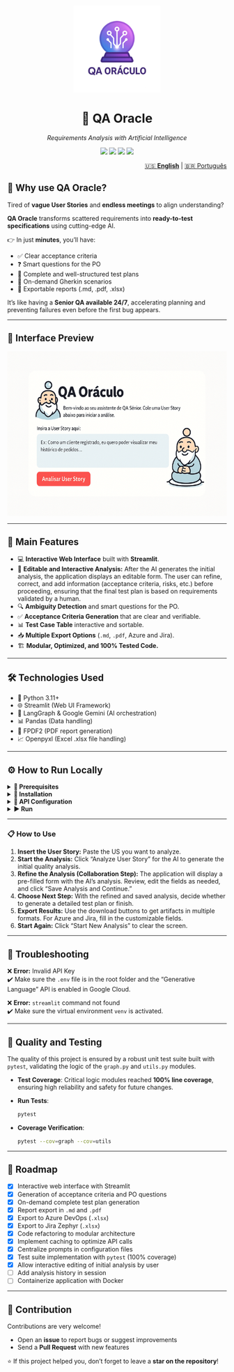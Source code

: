 <p align="center">
  <img src="assets/logo_oraculo.png" alt="QA Oracle Logo" width="200"/>
</p>

<h1 align="center">🔮 QA Oracle</h1>
<p align="center"><i>Requirements Analysis with Artificial Intelligence</i></p>

<p align="center">
  <img src="https://img.shields.io/badge/python-3.11+-blue.svg"/>
  <img src="https://img.shields.io/badge/license-MIT-green.svg"/>
  <img src="https://img.shields.io/badge/Streamlit-App-red.svg"/>
  <img src="https://img.shields.io/badge/code%20style-black-000000.svg"/>
</p>

<nav aria-label="Language switcher" style="text-align: right;">
<a href="README-en.md" aria-current="page">🇺🇸 <strong>English</strong></a> |
<a href="README.md">🇧🇷 Português</a>
</nav>

## 🚀 Why use QA Oracle?

Tired of **vague User Stories** and **endless meetings** to align understanding?

**QA Oracle** transforms scattered requirements into **ready-to-test specifications** using cutting-edge AI.

👉 In just **minutes**, you’ll have:
- ✅ Clear acceptance criteria  
- ❓ Smart questions for the PO  
- 📝 Complete and well-structured test plans  
- 🧪 On-demand Gherkin scenarios  
- 📄 Exportable reports (.md, .pdf, .xlsx)  

It’s like having a **Senior QA available 24/7**, accelerating planning and preventing failures even before the first bug appears.

---

## 📸 Interface Preview

![alt text](assets/qa_oraculo_cartoon_demo.gif)

---

## 🚀 Main Features

- 💻 **Interactive Web Interface** built with **Streamlit**.  
- 📝 **Editable and Interactive Analysis:** <!-- NEW --> After the AI generates the initial analysis, the application displays an editable form. The user can refine, correct, and add information (acceptance criteria, risks, etc.) before proceeding, ensuring that the final test plan is based on requirements validated by a human.  
- 🔍 **Ambiguity Detection** and smart questions for the PO.  
- ✅ **Acceptance Criteria Generation** that are clear and verifiable.  
- 📊 **Test Case Table** interactive and sortable.  
- 📥 **Multiple Export Options** (`.md`, `.pdf`, Azure and Jira).  
- 🏗️ **Modular, Optimized, and 100% Tested Code.**  

---

## 🛠️ Technologies Used

- 🐍 Python 3.11+  
- 🌐 Streamlit (Web UI Framework)  
- 🧠 LangGraph & Google Gemini (AI orchestration)  
- 📊 Pandas (Data handling)  
- 📄 FPDF2 (PDF report generation)  
- 📈 Openpyxl (Excel .xlsx file handling)  

---

## ⚙️ How to Run Locally

<details>
<summary><b>📌 Prerequisites</b></summary>

- Python 3.11+  
- Google API Key (get it [here](https://console.cloud.google.com))  

</details>

<details>
<summary><b>🚀 Installation</b></summary>

```bash
# Clone the repository
git clone https://github.com/joprestes/qa-oraculo-requisitos.git
cd qa-oraculo-requisitos

# Create and activate the virtual environment
python3 -m venv venv
source venv/bin/activate  # Mac/Linux
# .\venv\Scripts\activate  # Windows

# Install dependencies
pip install -r requirements.txt
```
</details>

<details>
<summary><b>🔑 API Configuration</b></summary>

Create a `.env` file in the project root:

```env
GOOGLE_API_KEY="your_api_key_here"
```
</details>

<details>
<summary><b>▶️ Run</b></summary>

```bash
streamlit run app.py
```

🎉 QA Oracle will automatically open in your browser!
</details>

---

### 📋 How to Use

1. **Insert the User Story:** Paste the US you want to analyze.  
2. **Start the Analysis:** Click “Analyze User Story” for the AI to generate the initial quality analysis.  
3. **Refine the Analysis (Collaboration Step):** The application will display a pre-filled form with the AI’s analysis. Review, edit the fields as needed, and click “Save Analysis and Continue.”  
4. **Choose Next Step:** With the refined and saved analysis, decide whether to generate a detailed test plan or finish.  
5. **Export Results:** Use the download buttons to get artifacts in multiple formats. For Azure and Jira, fill in the customizable fields.  
6. **Start Again:** Click “Start New Analysis” to clear the screen.  

---

## 🤔 Troubleshooting

❌ **Error:** Invalid API Key  
✔️ Make sure the `.env` file is in the root folder and the “Generative Language” API is enabled in Google Cloud.  

❌ **Error:** `streamlit` command not found  
✔️ Make sure the virtual environment `venv` is activated.  

---

## 🧪 Quality and Testing

The quality of this project is ensured by a robust unit test suite built with `pytest`, validating the logic of the `graph.py` and `utils.py` modules.

- **Test Coverage**: Critical logic modules reached **100% line coverage**, ensuring high reliability and safety for future changes.  
- **Run Tests**:  
  ```bash
  pytest
  ```

- **Coverage Verification**:  
  ```bash
  pytest --cov=graph --cov=utils
  ```

---

## 📌 Roadmap

- [x] Interactive web interface with Streamlit  
- [x] Generation of acceptance criteria and PO questions  
- [x] On-demand complete test plan generation  
- [x] Report export in `.md` and `.pdf`  
- [x] Export to Azure DevOps (`.xlsx`)  
- [x] Export to Jira Zephyr (`.xlsx`)  
- [x] Code refactoring to modular architecture  
- [x] Implement caching to optimize API calls  
- [x] Centralize prompts in configuration files  
- [x] Test suite implementation with `pytest` (100% coverage)  
- [x] Allow interactive editing of initial analysis by user 
- [ ] Add analysis history in session  
- [ ] Containerize application with Docker  

---

## 🤝 Contribution

Contributions are very welcome!  
- Open an **issue** to report bugs or suggest improvements  
- Send a **Pull Request** with new features  

⭐ If this project helped you, don’t forget to leave a **star on the repository**!
